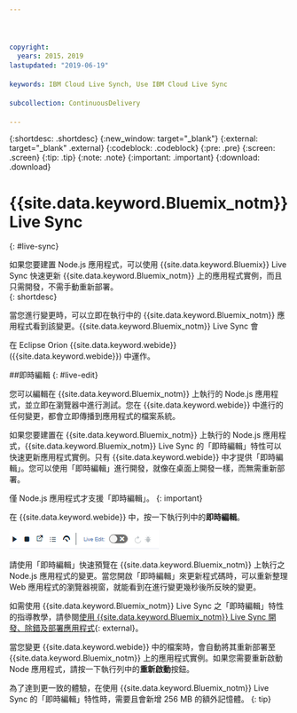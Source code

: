 ```yaml
---



copyright:
  years: 2015，2019
lastupdated: "2019-06-19"

keywords: IBM Cloud Live Synch, Use IBM Cloud Live Sync

subcollection: ContinuousDelivery

---
```


{:shortdesc: .shortdesc}
{:new_window: target="_blank"}
{:external: target="_blank" .external}
{:codeblock: .codeblock}
{:pre: .pre}
{:screen: .screen}
{:tip: .tip}
{:note: .note}
{:important: .important}
{:download: .download}

# {{site.data.keyword.Bluemix_notm}} Live Sync
{: #live-sync}

如果您要建置 Node.js 應用程式，可以使用 {{site.data.keyword.Bluemix}} Live Sync 快速更新 {{site.data.keyword.Bluemix_notm}} 上的應用程式實例，而且只需開發，不需手動重新部署。   
{: shortdesc}

當您進行變更時，可以立即在執行中的 {{site.data.keyword.Bluemix_notm}} 應用程式看到該變更。{{site.data.keyword.Bluemix_notm}} Live Sync 會
<!--from both the command line and -->
在 Eclipse Orion {{site.data.keyword.webide}} ({{site.data.keyword.webide}}) 中運作。 

##即時編輯
{: #live-edit}

您可以編輯在 {{site.data.keyword.Bluemix_notm}} 上執行的 Node.js 應用程式，並立即在瀏覽器中進行測試。您在 {{site.data.keyword.webide}} 中進行的任何變更，都會立即傳播到應用程式的檔案系統。

如果您要建置在 {{site.data.keyword.Bluemix_notm}} 上執行的 Node.js 應用程式，{{site.data.keyword.Bluemix_notm}} Live Sync 的「即時編輯」特性可以快速更新應用程式實例。只有 {{site.data.keyword.webide}} 中才提供「即時編輯」。您可以使用「即時編輯」進行開發，就像在桌面上開發一樣，而無需重新部署。

僅 Node.js 應用程式才支援「即時編輯」。
{: important}

在 {{site.data.keyword.webide}} 中，按一下執行列中的**即時編輯**。

![含有即時編輯的執行列影像](images/cloud-live-sync-light.png)

請使用「即時編輯」快速預覽在 {{site.data.keyword.Bluemix_notm}} 上執行之 Node.js 應用程式的變更。當您開啟「即時編輯」來更新程式碼時，可以重新整理 Web 應用程式的瀏覽器視窗，就能看到在進行變更幾秒後所反映的變更。

如需使用 {{site.data.keyword.Bluemix_notm}} Live Sync 之「即時編輯」特性的指導教學，請參閱[使用 {{site.data.keyword.Bluemix_notm}} Live Sync 開發、除錯及部署應用程式](https://www.ibm.com/cloud/garage/tutorials/use-live-sync-to-develop-debug-and-deploy-your-app){: external}。

當您變更 {{site.data.keyword.webide}} 中的檔案時，會自動將其重新部署至 {{site.data.keyword.Bluemix_notm}} 上的應用程式實例。如果您需要重新啟動 Node 應用程式，請按一下執行列中的**重新啟動**按鈕。

為了達到更一致的體驗，在使用 {{site.data.keyword.Bluemix_notm}} Live Sync 的「即時編輯」特性時，需要且會新增 256 MB 的額外記憶體。
{: tip}
